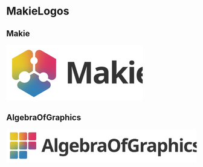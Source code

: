 # MakieLogos

## Makie

![](Makie/logo_with_text.svg)

## AlgebraOfGraphics

![](AlgebraOfGraphics/logo_with_text.svg)
